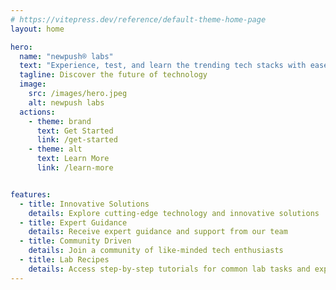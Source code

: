 ```yaml
---
# https://vitepress.dev/reference/default-theme-home-page
layout: home

hero:
  name: "newpush® labs"
  text: "Experience, test, and learn the trending tech stacks with ease"
  tagline: Discover the future of technology
  image:
    src: /images/hero.jpeg
    alt: newpush labs
  actions:
    - theme: brand
      text: Get Started
      link: /get-started
    - theme: alt
      text: Learn More
      link: /learn-more


features:
  - title: Innovative Solutions
    details: Explore cutting-edge technology and innovative solutions
  - title: Expert Guidance
    details: Receive expert guidance and support from our team
  - title: Community Driven
    details: Join a community of like-minded tech enthusiasts
  - title: Lab Recipes
    details: Access step-by-step tutorials for common lab tasks and experiments
---
```

